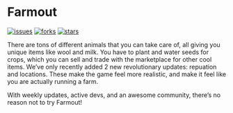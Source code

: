
# Farmout

[![issues](https://img.shields.io/github/issues/Yourself1011/farmoutbot)](https://img.shields.io/github/issues/Yourself1011/farmoutbot) [![forks](https://img.shields.io/github/forks/Yourself1011/farmoutbot)](https://img.shields.io/github/forks/Yourself1011/farmoutbot) [![stars](https://img.shields.io/github/stars/Yourself1011/farmoutbot)](https://img.shields.io/github/stars/Yourself1011/farmoutbot)


There are tons of different animals that you can take care of, all giving you unique items like wool and milk. You have to plant and water seeds for crops, which you can sell and trade with the marketplace for other cool items. We’ve only recently added 2 new revolutionary updates: repuation and locations. These make the game feel more realistic, and make it feel like you are actually running a farm.

With weekly updates, active devs, and an awesome community, there’s no reason not to try Farmout!